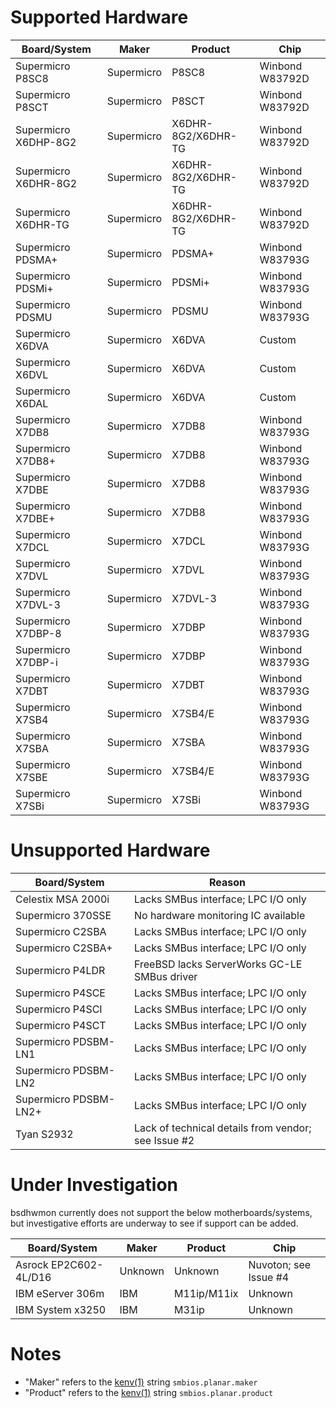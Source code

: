 # Supported Hardware

Board/System          | Maker         | Product               | Chip
--------------------- | ------------- | --------------------- | ---------------
Supermicro P8SC8      | Supermicro    | P8SC8                 | Winbond W83792D
Supermicro P8SCT      | Supermicro    | P8SCT                 | Winbond W83792D
Supermicro X6DHP-8G2  | Supermicro    | X6DHR-8G2/X6DHR-TG    | Winbond W83792D
Supermicro X6DHR-8G2  | Supermicro    | X6DHR-8G2/X6DHR-TG    | Winbond W83792D
Supermicro X6DHR-TG   | Supermicro    | X6DHR-8G2/X6DHR-TG    | Winbond W83792D
Supermicro PDSMA+     | Supermicro    | PDSMA+                | Winbond W83793G
Supermicro PDSMi+     | Supermicro    | PDSMi+                | Winbond W83793G
Supermicro PDSMU      | Supermicro    | PDSMU                 | Winbond W83793G
Supermicro X6DVA      | Supermicro    | X6DVA                 | Custom
Supermicro X6DVL      | Supermicro    | X6DVA                 | Custom
Supermicro X6DAL      | Supermicro    | X6DVA                 | Custom
Supermicro X7DB8      | Supermicro    | X7DB8                 | Winbond W83793G
Supermicro X7DB8+     | Supermicro    | X7DB8                 | Winbond W83793G
Supermicro X7DBE      | Supermicro    | X7DB8                 | Winbond W83793G
Supermicro X7DBE+     | Supermicro    | X7DB8                 | Winbond W83793G
Supermicro X7DCL      | Supermicro    | X7DCL                 | Winbond W83793G
Supermicro X7DVL      | Supermicro    | X7DVL                 | Winbond W83793G
Supermicro X7DVL-3    | Supermicro    | X7DVL-3               | Winbond W83793G
Supermicro X7DBP-8    | Supermicro    | X7DBP                 | Winbond W83793G
Supermicro X7DBP-i    | Supermicro    | X7DBP                 | Winbond W83793G
Supermicro X7DBT      | Supermicro    | X7DBT                 | Winbond W83793G
Supermicro X7SB4      | Supermicro    | X7SB4/E               | Winbond W83793G
Supermicro X7SBA      | Supermicro    | X7SBA                 | Winbond W83793G
Supermicro X7SBE      | Supermicro    | X7SB4/E               | Winbond W83793G
Supermicro X7SBi      | Supermicro    | X7SBi                 | Winbond W83793G


# Unsupported Hardware

Board/System           | Reason
---------------------- | -----------------------------------------------------
Celestix MSA 2000i     | Lacks SMBus interface; LPC I/O only
Supermicro 370SSE      | No hardware monitoring IC available
Supermicro C2SBA       | Lacks SMBus interface; LPC I/O only
Supermicro C2SBA+      | Lacks SMBus interface; LPC I/O only
Supermicro P4LDR       | FreeBSD lacks ServerWorks GC-LE SMBus driver
Supermicro P4SCE       | Lacks SMBus interface; LPC I/O only
Supermicro P4SCI       | Lacks SMBus interface; LPC I/O only
Supermicro P4SCT       | Lacks SMBus interface; LPC I/O only
Supermicro PDSBM-LN1   | Lacks SMBus interface; LPC I/O only
Supermicro PDSBM-LN2   | Lacks SMBus interface; LPC I/O only
Supermicro PDSBM-LN2+  | Lacks SMBus interface; LPC I/O only
Tyan S2932             | Lack of technical details from vendor; see Issue #2


# Under Investigation

bsdhwmon currently does not support the below motherboards/systems,
but investigative efforts are underway to see if support can be
added.

Board/System          | Maker         | Product               | Chip
--------------------- | ------------- | --------------------- | -----------------------
Asrock EP2C602-4L/D16 | Unknown       | Unknown               | Nuvoton; see Issue #4
IBM eServer 306m      | IBM           | M11ip/M11ix           | Unknown
IBM System x3250      | IBM           | M31ip                 | Unknown

# Notes

* "Maker" refers to the [kenv(1)](https://www.freebsd.org/cgi/man.cgi?kenv) string `smbios.planar.maker`
* "Product" refers to the [kenv(1)](https://www.freebsd.org/cgi/man.cgi?kenv) string `smbios.planar.product`

